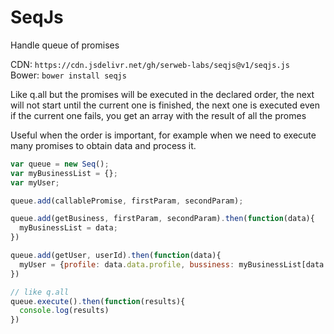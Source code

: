 # SeqJs
Handle queue of promises

CDN: `https://cdn.jsdelivr.net/gh/serweb-labs/seqjs@v1/seqjs.js`  
Bower: `bower install seqjs`

Like q.all but the promises will be executed in the declared order, the next will not start until the current one is finished, the next one is executed even if the current one fails, you get an array with the result of all the promes

Useful when the order is important, for example when we need to execute many promises to obtain data and process it.

``` js
var queue = new Seq();
var myBusinessList = {};
var myUser;

queue.add(callablePromise, firstParam, secondParam);

queue.add(getBusiness, firstParam, secondParam).then(function(data){
  myBusinessList = data;
})

queue.add(getUser, userId).then(function(data){
  myUser = {profile: data.data.profile, bussiness: myBusinessList[data.data.businessId]  };
})

// like q.all
queue.execute().then(function(results){
  console.log(results)
})


```
